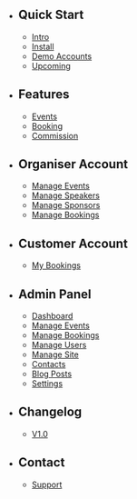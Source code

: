 - ## Quick Start
    - [Intro](/{{route}}/{{version}}/intro)
    - [Install](/{{route}}/{{version}}/install)
    - [Demo Accounts](/{{route}}/{{version}}/demo-accounts)
    - [Upcoming](/{{route}}/{{version}}/upcoming)

- ## Features
    - [Events](/{{route}}/{{version}}/features/events)
    - [Booking](/{{route}}/{{version}}/features/booking)
    - [Commission](/{{route}}/{{version}}/features/commission)
    

- ## Organiser Account
    - [Manage Events](/{{route}}/{{version}}/o-account/manageevents)
    - [Manage Speakers](/{{route}}/{{version}}/o-account/managespeakers)
    - [Manage Sponsors](/{{route}}/{{version}}/o-account/managesponsors)
    - [Manage Bookings](/{{route}}/{{version}}/o-account/managebookings)

- ## Customer Account
    - [My Bookings](/{{route}}/{{version}}/c-account/mybookings)

- ## Admin Panel
    - [Dashboard](/{{route}}/{{version}}/admin/dashboard)
    - [Manage Events](/{{route}}/{{version}}/admin/manage-events)
    - [Manage Bookings](/{{route}}/{{version}}/admin/manage-bookings)
    - [Manage Users](/{{route}}/{{version}}/admin/manage-users)
    - [Manage Site](/{{route}}/{{version}}/admin/manage-site)
    - [Contacts](/{{route}}/{{version}}/admin/contacts)
    - [Blog Posts](/{{route}}/{{version}}/admin/blog-posts)
    - [Settings](/{{route}}/{{version}}/admin/settings)
    
- ## Changelog
    - [V1.0](/{{route}}/{{version}}/changelog/V1.0)

- ## Contact
    - [Support](/{{route}}/{{version}}/contact/support)